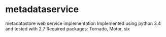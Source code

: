 # metadataservice
metadatastore web service implementation
Implemented using python 3.4 and tested with 2.7
Required packages: Tornado, Motor, six
